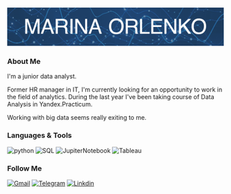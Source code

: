 ![Header](https://github.com/Lima82/Lima82/blob/main/header.png)

### About Me
I'm a junior data analyst.
 
Former HR manager in IT, I'm currently looking for an opportunity to work in the field of analytics.
During the last year I've been taking course of Data Analysis in Yandex.Practicum.

Working with big data seems really exiting to me.

### Languages & Tools 
![python](https://img.shields.io/badge/-Python-025E8C?style=for-the-badge&logo=python)
![SQL](https://img.shields.io/badge/-PostgreSQL-025E8C?style=for-the-badge&logo=postgreSQL)
![JupiterNotebook](https://img.shields.io/badge/-Jupyter-025E8C?style=for-the-badge&logo=jupyter)
![Tableau](https://img.shields.io/badge/-Tableau-025E8C?style=for-the-badge&logo=tableau)

### Follow Me 
[![Gmail](https://img.shields.io/badge/-mail-025E8C?style=for-the-badge&logo=Gmail)](mailto:marina.a.orlenko@gmail.com)
[![Telegram](https://img.shields.io/badge/-Telegram-025E8C?style=for-the-badge&logo=Telegram)](https://t.me/lma82)
[![Linkdin](https://img.shields.io/badge/-Linkedin-025E8C?style=for-the-badge&logo=Linkedin)](https://www.linkedin.com/in/marina-orlenko-8572261/)
